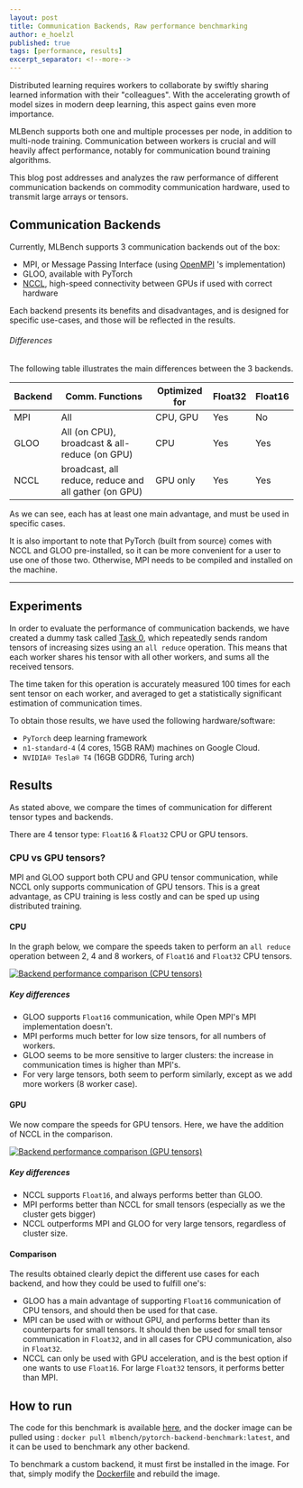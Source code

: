 ```yaml
---
layout: post
title: Communication Backends, Raw performance benchmarking
author: e_hoelzl
published: true
tags: [performance, results]
excerpt_separator: <!--more-->
---
```


Distributed learning requires workers to collaborate by swiftly sharing learned information with their "colleagues".
With the accelerating growth of model sizes in modern deep learning, this aspect gains even more importance.

MLBench supports both one and multiple processes per node, in addition to multi-node training. Communication between workers is crucial
and will heavily affect performance, notably for communication bound training algorithms.

This blog post addresses and analyzes the raw performance of different communication backends on commodity communication hardware, used to transmit large arrays or tensors.

<!--more-->


## Communication Backends

Currently, MLBench supports 3 communication backends out of the box:

* MPI, or Message Passing Interface (using [OpenMPI](https://www.open-mpi.org/) 's implementation)
* GLOO, available with PyTorch
* [NCCL](https://developer.nvidia.com/nccl), high-speed connectivity between GPUs if used with correct hardware

Each backend presents its benefits and disadvantages, and is designed for specific
use-cases, and those will be reflected in the results.

###### Differences

The following table illustrates the main differences between the 3 backends.

| Backend | Comm. Functions | Optimized for | Float32 | Float16|
|---------|-----------------|---------------|---------|--------|
| MPI     |   All           |  CPU, GPU          | Yes     | No     |
| GLOO    | All (on CPU), broadcast & all-reduce (on GPU)    |  CPU          | Yes     | Yes    |
| NCCL    | broadcast, all reduce, reduce and all gather (on GPU) | GPU only | Yes | Yes

As we can see, each has at least one main advantage, and must be used in specific cases.

It is also important to note that PyTorch (built from source) comes with NCCL and GLOO pre-installed, so it can be
more convenient for a user to use one of those two. Otherwise, MPI needs to be compiled and installed on the machine.

---

## Experiments

In order to evaluate the performance of communication backends, we have created a dummy task called [Task 0](https://mlbench.readthedocs.io/en/latest/benchmark-tasks.html#task-0-communication-backend-raw-performance),
which repeatedly sends random tensors of increasing sizes using an `all reduce` operation. This means that each worker shares his tensor with all other workers, and sums all the received tensors.

The time taken for this operation is accurately measured 100 times for each sent tensor on each worker, and averaged to get a statistically significant estimation of communication times.

To obtain those results, we have used the following hardware/software:

- `PyTorch` deep learning framework
- `n1-standard-4` (4 cores, 15GB RAM) machines on Google Cloud.
- `NVIDIA® Tesla® T4` (16GB GDDR6, Turing arch)

## Results

As stated above, we compare the times of communication for different tensor types and backends.

There are 4 tensor type: `Float16` & `Float32` CPU or GPU tensors.

### CPU vs GPU tensors?

MPI and GLOO support both CPU and GPU tensor communication, while NCCL only supports communication of GPU tensors. This is a great advantage, as CPU training is less costly
and can be sped up using distributed training.

#### CPU
In the graph below, we compare the speeds taken to perform an `all reduce` operation between 2, 4 and 8 workers, of `Float16` and `Float32` CPU tensors.

<a href="{{ site.baseurl }}public/images/backends_comparison_by_workers.png" data-lightbox="backends_comparison_by_workers" data-title="Backend performance comparison (CPU tensors)">
  <img src="{{ site.baseurl }}public/images/backends_comparison_by_workers.png" alt="Backend performance comparison (CPU tensors)" style="max-width:100%;"/>
</a>

##### Key differences

- GLOO supports `Float16` communication, while Open MPI's MPI implementation doesn't.
- MPI performs much better for low size tensors, for all numbers of workers.
- GLOO seems to be more sensitive to larger clusters: the increase in communication times is higher than MPI's.
- For very large tensors, both seem to perform similarly, except as we add more workers (8 worker case).

#### GPU

We now compare the speeds for GPU tensors. Here, we have the addition of NCCL in the comparison.

<a href="{{ site.baseurl }}public/images/backends_comparison_by_workers_CUDA.png" data-lightbox="backends_comparison_by_workers" data-title="Backend performance comparison (GPU tensors)">
  <img src="{{ site.baseurl }}public/images/backends_comparison_by_workers_CUDA.png" alt="Backend performance comparison (GPU tensors)" style="max-width:100%;"/>
</a>

##### Key differences
- NCCL supports `Float16`, and always performs better than GLOO.
- MPI performs better than NCCL for small tensors (especially as we the cluster gets bigger)
- NCCL outperforms MPI and GLOO for very large tensors, regardless of cluster size.

#### Comparison

The results obtained clearly depict the different use cases for each backend, and how they could be used to fulfill one's:
- GLOO has a main advantage of supporting `Float16` communication of CPU tensors, and should then be used for that case.
- MPI can be used with or without GPU, and performs better than its counterparts for small tensors. It should then be used for small tensor
communication in `Float32`, and in all cases for CPU communication, also in `Float32`.
- NCCL can only be used with GPU acceleration, and is the best option if one wants to use `Float16`. For large `Float32` tensors, it performs better than MPI.


## How to run

The code for this benchmark is available [here](https://github.com/mlbench/mlbench-benchmarks/tree/develop/pytorch/backend_benchmark), and the docker image can be pulled using :
`docker pull mlbench/pytorch-backend-benchmark:latest`, and it can be used to benchmark any other backend.

To benchmark a custom backend, it must first be installed in the image. For that, simply modify the [Dockerfile](https://github.com/mlbench/mlbench-benchmarks/blob/develop/pytorch/backend_benchmark/Dockerfile)
and rebuild the image.